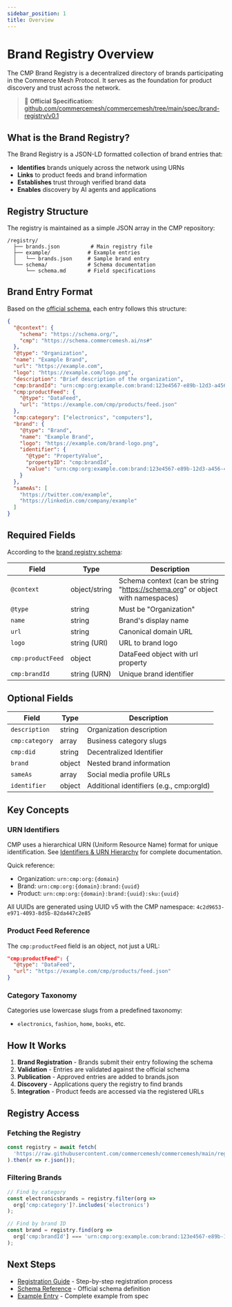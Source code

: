 ```yaml
---
sidebar_position: 1
title: Overview
---
```


# Brand Registry Overview

The CMP Brand Registry is a decentralized directory of brands participating in the Commerce Mesh Protocol. It serves as the foundation for product discovery and trust across the network.

> 📄 **Official Specification**: [github.com/commercemesh/commercemesh/tree/main/spec/brand-registry/v0.1](https://github.com/commercemesh/commercemesh/tree/main/spec/brand-registry/v0.1)

## What is the Brand Registry?

The Brand Registry is a JSON-LD formatted collection of brand entries that:

- **Identifies** brands uniquely across the network using URNs
- **Links** to product feeds and brand information
- **Establishes** trust through verified brand data
- **Enables** discovery by AI agents and applications

## Registry Structure

The registry is maintained as a simple JSON array in the CMP repository:

```
/registry/
  ├── brands.json          # Main registry file
  ├── example/            # Example entries
  │   └── brands.json     # Sample brand entry
  └── schema/             # Schema documentation
      └── schema.md       # Field specifications
```

## Brand Entry Format

Based on the [official schema](https://github.com/commercemesh/commercemesh/blob/main/spec/brand-registry/v0.1/schema/brand-registry-schema.jsonld), each entry follows this structure:

```json
{
  "@context": {
    "schema": "https://schema.org/",
    "cmp": "https://schema.commercemesh.ai/ns#"
  },
  "@type": "Organization",
  "name": "Example Brand",
  "url": "https://example.com",
  "logo": "https://example.com/logo.png",
  "description": "Brief description of the organization",
  "cmp:brandId": "urn:cmp:org:example.com:brand:123e4567-e89b-12d3-a456-426614174000",
  "cmp:productFeed": {
    "@type": "DataFeed",
    "url": "https://example.com/cmp/products/feed.json"
  },
  "cmp:category": ["electronics", "computers"],
  "brand": {
    "@type": "Brand",
    "name": "Example Brand",
    "logo": "https://example.com/brand-logo.png",
    "identifier": {
      "@type": "PropertyValue",
      "propertyID": "cmp:brandId",
      "value": "urn:cmp:org:example.com:brand:123e4567-e89b-12d3-a456-426614174000"
    }
  },
  "sameAs": [
    "https://twitter.com/example",
    "https://linkedin.com/company/example"
  ]
}
```

## Required Fields

According to the [brand registry schema](https://github.com/commercemesh/commercemesh/blob/main/spec/brand-registry/v0.1/README.md):

| Field | Type | Description |
|-------|------|-------------|
| `@context` | object/string | Schema context (can be string "https://schema.org" or object with namespaces) |
| `@type` | string | Must be "Organization" |
| `name` | string | Brand's display name |
| `url` | string | Canonical domain URL |
| `logo` | string (URI) | URL to brand logo |
| `cmp:productFeed` | object | DataFeed object with url property |
| `cmp:brandId` | string (URN) | Unique brand identifier |

## Optional Fields

| Field | Type | Description |
|-------|------|-------------|
| `description` | string | Organization description |
| `cmp:category` | array | Business category slugs |
| `cmp:did` | string | Decentralized Identifier |
| `brand` | object | Nested brand information |
| `sameAs` | array | Social media profile URLs |
| `identifier` | object | Additional identifiers (e.g., cmp:orgId) |

## Key Concepts

### URN Identifiers

CMP uses a hierarchical URN (Uniform Resource Name) format for unique identification. See [Identifiers & URN Hierarchy](/docs/architecture/identifiers) for complete documentation.

Quick reference:
- Organization: `urn:cmp:org:{domain}`
- Brand: `urn:cmp:org:{domain}:brand:{uuid}`
- Product: `urn:cmp:org:{domain}:brand:{uuid}:sku:{uuid}`

All UUIDs are generated using UUID v5 with the CMP namespace: `4c2d9653-e971-4093-8d5b-82da447c2e85`

### Product Feed Reference

The `cmp:productFeed` field is an object, not just a URL:

```json
"cmp:productFeed": {
  "@type": "DataFeed",
  "url": "https://example.com/cmp/products/feed.json"
}
```

### Category Taxonomy

Categories use lowercase slugs from a predefined taxonomy:
- `electronics`, `fashion`, `home`, `books`, etc.

## How It Works

1. **Brand Registration** - Brands submit their entry following the schema
2. **Validation** - Entries are validated against the official schema
3. **Publication** - Approved entries are added to brands.json
4. **Discovery** - Applications query the registry to find brands
5. **Integration** - Product feeds are accessed via the registered URLs

## Registry Access

### Fetching the Registry

```javascript
const registry = await fetch(
  'https://raw.githubusercontent.com/commercemesh/commercemesh/main/registry/brands.json'
).then(r => r.json());
```

### Filtering Brands

```javascript
// Find by category
const electronicsbrands = registry.filter(org => 
  org['cmp:category']?.includes('electronics')
);

// Find by brand ID
const brand = registry.find(org => 
  org['cmp:brandId'] === 'urn:cmp:org:example.com:brand:123e4567-e89b-12d3-a456-426614174000'
);
```

## Next Steps

- [Registration Guide](/docs/registry/registration) - Step-by-step registration process
- [Schema Reference](https://github.com/commercemesh/commercemesh/blob/main/spec/brand-registry/v0.1/schema/brand-registry-schema.jsonld) - Official schema definition
- [Example Entry](https://github.com/commercemesh/commercemesh/blob/main/spec/brand-registry/v0.1/schema/example.jsonld) - Complete example from spec